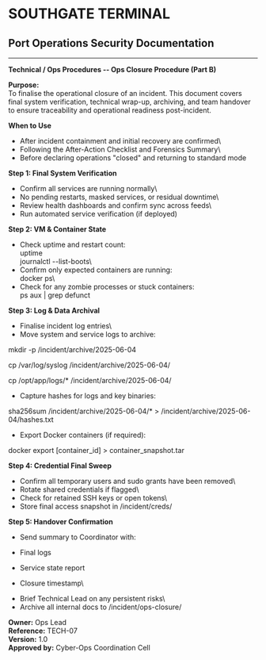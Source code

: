 # SOUTHGATE TERMINAL
## Port Operations Security Documentation
---

**Technical / Ops Procedures -- Ops Closure Procedure (Part B)**

**Purpose:**\
To finalise the operational closure of an incident. This document covers
final system verification, technical wrap-up, archiving, and team
handover to ensure traceability and operational readiness post-incident.

**When to Use**

* After incident containment and initial recovery are confirmed\
* Following the After-Action Checklist and Forensics Summary\
* Before declaring operations "closed" and returning to standard mode

**Step 1: Final System Verification**

* Confirm all services are running normally\
* No pending restarts, masked services, or residual downtime\
* Review health dashboards and confirm sync across feeds\
* Run automated service verification (if deployed)

**Step 2: VM & Container State**

* Check uptime and restart count:\
uptime\
journalctl \--list-boots\
* Confirm only expected containers are running:\
docker ps\
* Check for any zombie processes or stuck containers:\
ps aux \| grep defunct

**Step 3: Log & Data Archival**

* Finalise incident log entries\
* Move system and service logs to archive:

mkdir -p /incident/archive/2025-06-04

cp /var/log/syslog /incident/archive/2025-06-04/

cp /opt/app/logs/\* /incident/archive/2025-06-04/

* Capture hashes for logs and key binaries:

sha256sum /incident/archive/2025-06-04/\* \>
/incident/archive/2025-06-04/hashes.txt

* Export Docker containers (if required):

docker export \[container_id\] \> container_snapshot.tar

**Step 4: Credential Final Sweep**

* Confirm all temporary users and sudo grants have been removed\
* Rotate shared credentials if flagged\
* Check for retained SSH keys or open tokens\
* Store final access snapshot in /incident/creds/

**Step 5: Handover Confirmation**

* Send summary to Coordinator with:

- Final logs

- Service state report

- Closure timestamp\
* Brief Technical Lead on any persistent risks\
* Archive all internal docs to /incident/ops-closure/

**Owner:** Ops Lead\
**Reference:** TECH-07\
**Version:** 1.0\
**Approved by:** Cyber-Ops Coordination Cell
